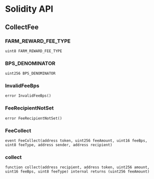 # Solidity API

## CollectFee

### FARM_REWARD_FEE_TYPE

```solidity
uint8 FARM_REWARD_FEE_TYPE
```

### BPS_DENOMINATOR

```solidity
uint256 BPS_DENOMINATOR
```

### InvalidFeeBps

```solidity
error InvalidFeeBps()
```

### FeeRecipientNotSet

```solidity
error FeeRecipientNotSet()
```

### FeeCollect

```solidity
event FeeCollect(address token, uint256 feeAmount, uint16 feeBps, uint8 feeType, address sender, address recipient)
```

### collect

```solidity
function collect(address recipient, address token, uint256 amount, uint16 feeBps, uint8 feeType) internal returns (uint256 feeAmount)
```

